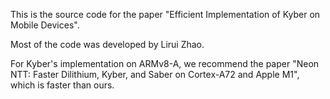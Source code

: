 This is the source code for the paper "Efficient Implementation of Kyber on Mobile Devices".

Most of the code was developed by Lirui Zhao.

For Kyber's implementation on ARMv8-A, we recommend the paper "Neon NTT: Faster Dilithium, Kyber, and Saber on Cortex-A72 and Apple M1", which is faster than ours.
